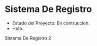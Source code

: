 <h1>Sistema De Registro</h1>

- Estado del Proyecto: En contruccion.
- Hola.

Sistema De Registro 2
